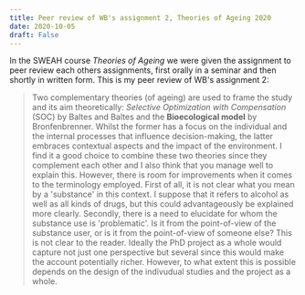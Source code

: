 ```yaml
---
title: Peer review of WB's assignment 2, Theories of Ageing 2020
date: 2020-10-05
draft: False
--- 
```


In the SWEAH course *Theories of Ageing* we were given the assignment to peer review each others assignments, first orally in a seminar and then shortly in written form. This is my peer review of WB's assignment 2:

> Two complementary theories (of ageing) are used to frame the study and its aim theoretically: *Selective Optimization with Compensation* (SOC) by Baltes and Baltes and the **Bioecological model** by Bronfenbrenner. Whilst the former has a focus on the individual and the internal processes that influence decision-making, the latter embraces contextual aspects and the impact of the environment. I find it a good choice to combine these two theories since they complement each other and I also think that you manage well to explain this. However, there is room for improvements when it comes to the terminology employed. First of all, it is not clear what you mean by a 'substance' in this context. I suppose that it refers to alcohol as well as all kinds of drugs, but this could advantageously be explained more clearly. Secondly, there is a need to elucidate for whom the substance use is 'problematic'. Is it from the point-of-view of the substance user, or is it from the point-of-view of someone else? This is not clear to the reader. Ideally the PhD project as a whole would capture not just one perspective but several since this would make the account potentially richer. However, to what extent this is possible depends on the design of the indivudual studies and the project as a whole.

